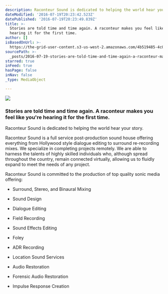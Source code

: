 ```yaml
---
description: Raconteur Sound is dedicated to helping the world hear your story.
dateModified: '2016-07-19T20:23:42.523Z'
datePublished: '2016-07-19T20:23:49.839Z'
title: >-
  Stories are told time and time again. A raconteur makes you feel like you’re
  hearing it for the first time.
author: []
isBasedOnUrl: >-
  https://the-grid-user-content.s3-us-west-2.amazonaws.com/4b519485-4c0c-4a84-adf4-efa83abc85b3.png
sourcePath: >-
  _posts/2016-07-19-stories-are-told-time-and-time-again-a-raconteur-makes-you.md
starred: true
inFeed: true
hasPage: false
inNav: false
_type: MediaObject

---
```

![](https://the-grid-user-content.s3-us-west-2.amazonaws.com/aa6c5822-bf4b-483b-ae74-ed22377e87a9.png)

### Stories are told time and time again. A raconteur makes you feel like you're hearing it for the first time.

Raconteur Sound is dedicated to helping the world hear your story.

Raconteur Sound is a full service post-production sound house offering everything from Hollywood style dialogue editing to surround re-recording mixes. We specialize in completing projects remotely. We are able to harness the talents of highly skilled individuals who, although spread throughout the country, remain connected virtually, allowing us to fluidly expand to meet the needs of any project.

Raconteur Sound is committed to the production of top quality sonic media offering:

* Surround, Stereo, and Binaural Mixing

* Sound Design

* Dialogue Editing

* Field Recording

* Sound Effects Editing

* Foley

* ADR Recording

* Location Sound Services

* Audio Restoration

* Forensic Audio Restoration

* Impulse Response Creation
